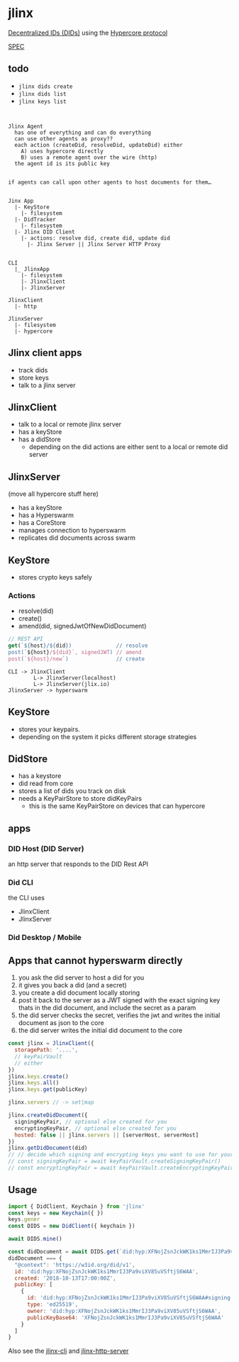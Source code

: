 # jlinx

[Decentralized IDs (DIDs)](https://w3c.github.io/did-core/) 
using the 
[Hypercore protocol](https://hypercore-protocol.org)

[SPEC](./SPEC.md)

## todo

- `jlinx dids create`
- `jlinx dids list`
- `jlinx keys list`

```


Jlinx Agent
  has one of everything and can do everything
  can use other agents as proxy??
  each action (createDid, resolveDid, updateDid) either 
    A) uses hypercore directly
    B) uses a remote agent over the wire (http)
  the agent id is its public key


if agents can call upon other agents to host documents for them…


Jinx App
  |- KeyStore
    |- filesystem
  |- DidTracker
    |- filesystem
  |- Jlinx DID Client
    |- actions: resolve did, create did, update did
      |- Jlinx Server || Jlinx Server HTTP Proxy
  

CLI
  |_ JlinxApp
    |- filesystem
    |- JlinxClient
    |- JlinxServer

JlinxClient
  |- http

JlinxServer
  |- filesystem
  |- hypercore

```

## Jlinx client apps

- track dids
- store keys
- talk to a jlinx server

## JlinxClient

- talk to a local or remote jlinx server
- has a keyStore
- has a didStore
  - depending on the did actions are either sent to a local or remote did server

## JlinxServer

(move all hypercore stuff here)

- has a keyStore
- has a Hyperswarm
- has a CoreStore
- manages connection to hyperswarm
- replicates did documents across swarm

## KeyStore

- stores crypto keys safely 



### Actions

- resolve(did)
- create()
- amend(did, signedJwtOfNewDidDocument)

```js
// REST API
get(`${host}/${did})              // resolve
post(`${host}/${did}`, signedJWT) // amend
post(`${host}/new`)               // create
```


```
CLI -> JlinxClient 
        L-> JlinxServer(localhost)
        L-> JlinxServer(jlix.io)
JlinxServer -> hyperswarm
```

## KeyStore

- stores your keypairs. 
- depending on the system it picks different storage strategies

## DidStore

- has a keystore
- did read from core
- stores a list of dids you track on disk
- needs a KeyPairStore to store didKeyPairs
  - this is the same KeyPairStore on devices that can hypercore


## apps

### DID Host (DID Server)

an http server that responds to the DID Rest API

### Did CLI

the CLI uses 
- JlinxClient
- JlinxServer

### Did Desktop / Mobile


## Apps that cannot hyperswarm directly

1. you ask the did server to host a did for you
2. it gives you back a did (and a secret)
3. you create a did document locally storing 
4. post it back to the server as a JWT signed with the exact signing key thats in the did document, and include the secret as a param
5. the did server checks the secret, verifies the jwt and writes the initial document as json to the core
4. the did server writes the initial did document to the core


```js
const jlinx = JlinxClient({
  storagePath: '....',
  // keyPairVault
  // either
})
jlinx.keys.create()
jlinx.keys.all()
jlinx.keys.get(publicKey)

jlinx.servers // -> set|map

jlinx.createDidDocument({
  signingKeyPair, // optional else created for you
  encryptingKeyPair, // optional else created for you
  hosted: false || jlinx.servers || [serverHost, serverHost]
})
jlinx.getDidDocument(did)
// // decide which signing and encrypting keys you want to use for your did document
// const signingKeyPair = await keyPairVault.createSigningKeyPair()
// const encryptingKeyPair = await keyPairVault.createEncryptingKeyPair()
```

## Usage

```js
import { DidClient, Keychain } from 'jlinx'
const keys = new Keychain({ })
keys.gener
const DIDS = new DidClient({ keychain })

await DIDS.mine()

const didDocument = await DIDS.get(`did:hyp:XFNojZsnJckWK1ks1MmrIJ3Pa9viXV85uVSftjS6WAA`)
didDocument === {
  "@context": 'https://w3id.org/did/v1',
  id: 'did:hyp:XFNojZsnJckWK1ks1MmrIJ3Pa9viXV85uVSftjS6WAA',
  created: '2018-10-13T17:00:00Z',
  publicKey: [
    {
      id: 'did:hyp:XFNojZsnJckWK1ks1MmrIJ3Pa9viXV85uVSftjS6WAA#signing',
      type: 'ed25519',
      owner: 'did:hyp:XFNojZsnJckWK1ks1MmrIJ3Pa9viXV85uVSftjS6WAA',
      publicKeyBase64: 'XFNojZsnJckWK1ks1MmrIJ3Pa9viXV85uVSftjS6WAA'
    }
  ]
}
```

Also see the 
[jlinx-cli](./cli#readme) 
and 
[jlinx-http-server](./http-server#readme)



